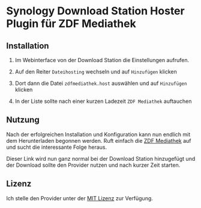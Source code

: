 # Synology Download Station Hoster Plugin für ZDF Mediathek

## Installation

1. Im Webinterface von der Download Station die Einstellungen aufrufen.

2. Auf den Reiter `Dateihosting` wechseln und auf `Hinzufügen` klicken

3. Dort dann die Datei `zdfmediathek.host` auswählen und auf `Hinzufügen` klicken

4. In der Liste sollte nach einer kurzen Ladezeit `ZDF Mediathek` auftauchen

## Nutzung

Nach der erfolgreichen Installation und Konfiguration kann nun endlich mit dem Herunterladen begonnen werden.
Ruft einfach die [ZDF Mediathek](http://zdf.de/ZDFmediathek) auf und sucht die interessante Folge heraus.

Dieser Link wird nun ganz normal bei der Download Station hinzugefügt und der Download sollte den Provider nutzen und nach kurzer Zeit starten.

## Lizenz

Ich stelle den Provider unter der [MIT Lizenz](http://opensource.org/licenses/MIT) zur Verfügung.
